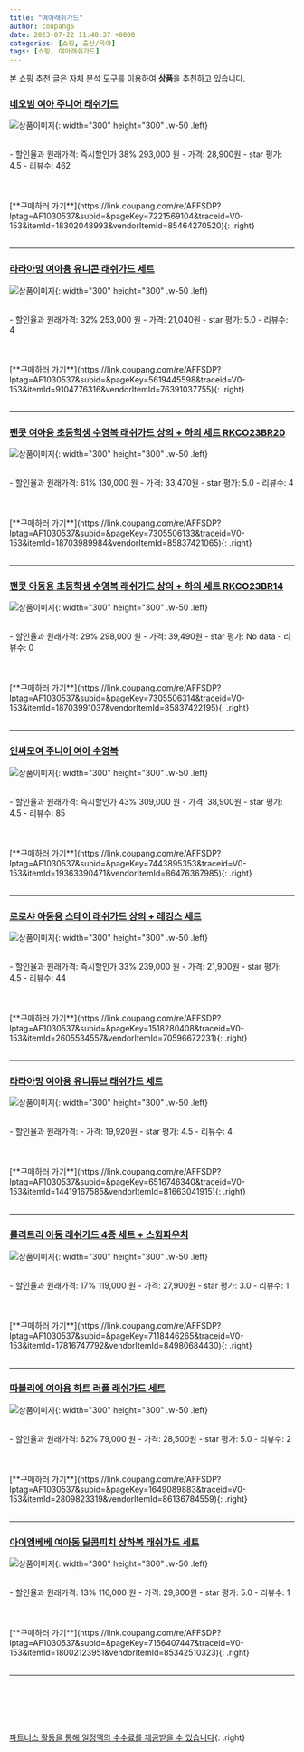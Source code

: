 ```yaml
---
title: "여아래쉬가드"
author: coupang6
date: 2023-07-22 11:40:37 +0800
categories: [쇼핑, 출산/육아]
tags: [쇼핑, 여아래쉬가드]
---
```


본 쇼핑 추천 글은 자체 분석 도구를 이용하여 [**상품**](https://link.coupang.com/a/bao1ui)을 추천하고 있습니다.

### [네오빔 여아 주니어 래쉬가드](https://link.coupang.com/re/AFFSDP?lptag=AF1030537&subid=&pageKey=7221569104&traceid=V0-153&itemId=18302048993&vendorItemId=85464270520)

![상품이미지](https://thumbnail8.coupangcdn.com/thumbnails/remote/230x230ex/image/vendor_inventory/60f6/9fe03da06b7c53d7399f7528a31f505766c8fbe43c0295189f98fb54b09b.jpg){: width="300" height="300" .w-50 .left}


<br>
- 할인율과 원래가격: 즉시할인가 38%  293,000   원
- 가격: 28,900원
- star 평가: 4.5
- 리뷰수: 462
<br>
<br>
<br>
<br>
[**구매하러 가기**](https://link.coupang.com/re/AFFSDP?lptag=AF1030537&subid=&pageKey=7221569104&traceid=V0-153&itemId=18302048993&vendorItemId=85464270520){: .right}
<br>
<br>

---

### [라라아망 여아용 유니콘 래쉬가드 세트](https://link.coupang.com/re/AFFSDP?lptag=AF1030537&subid=&pageKey=5619445598&traceid=V0-153&itemId=9104776316&vendorItemId=76391037755)

![상품이미지](https://thumbnail10.coupangcdn.com/thumbnails/remote/230x230ex/image/retail/images/2433118326673887-9a6ae923-e682-428e-ae69-3f81d84468f8.jpg){: width="300" height="300" .w-50 .left}


<br>
- 할인율과 원래가격: 32%  253,000   원
- 가격: 21,040원
- star 평가: 5.0
- 리뷰수: 4
<br>
<br>
<br>
<br>
[**구매하러 가기**](https://link.coupang.com/re/AFFSDP?lptag=AF1030537&subid=&pageKey=5619445598&traceid=V0-153&itemId=9104776316&vendorItemId=76391037755){: .right}
<br>
<br>

---

### [팬콧 여아용 초등학생 수영복 래쉬가드 상의 + 하의 세트 RKCO23BR20](https://link.coupang.com/re/AFFSDP?lptag=AF1030537&subid=&pageKey=7305506133&traceid=V0-153&itemId=18703989984&vendorItemId=85837421065)

![상품이미지](https://thumbnail6.coupangcdn.com/thumbnails/remote/230x230ex/image/retail/images/2023/05/01/10/0/05da9b5d-d685-43ec-9a1e-a35a2bb7dce0.jpg){: width="300" height="300" .w-50 .left}


<br>
- 할인율과 원래가격: 61%  130,000   원
- 가격: 33,470원
- star 평가: 5.0
- 리뷰수: 4
<br>
<br>
<br>
<br>
[**구매하러 가기**](https://link.coupang.com/re/AFFSDP?lptag=AF1030537&subid=&pageKey=7305506133&traceid=V0-153&itemId=18703989984&vendorItemId=85837421065){: .right}
<br>
<br>

---

### [팬콧 아동용 초등학생 수영복 래쉬가드 상의 + 하의 세트 RKCO23BR14](https://link.coupang.com/re/AFFSDP?lptag=AF1030537&subid=&pageKey=7305506314&traceid=V0-153&itemId=18703991037&vendorItemId=85837422195)

![상품이미지](https://thumbnail10.coupangcdn.com/thumbnails/remote/230x230ex/image/retail/images/2023/05/01/10/2/1ad3cf48-16b8-44c2-b2ef-915fbfa333b6.jpg){: width="300" height="300" .w-50 .left}


<br>
- 할인율과 원래가격: 29%  298,000   원
- 가격: 39,490원
- star 평가: No data
- 리뷰수: 0
<br>
<br>
<br>
<br>
[**구매하러 가기**](https://link.coupang.com/re/AFFSDP?lptag=AF1030537&subid=&pageKey=7305506314&traceid=V0-153&itemId=18703991037&vendorItemId=85837422195){: .right}
<br>
<br>

---

### [인싸모여 주니어 여아 수영복](https://link.coupang.com/re/AFFSDP?lptag=AF1030537&subid=&pageKey=7443895353&traceid=V0-153&itemId=19363390471&vendorItemId=86476367985)

![상품이미지](https://thumbnail7.coupangcdn.com/thumbnails/remote/230x230ex/image/vendor_inventory/59b9/203df0e3339456e79f1bafb524374fed252d80f1ec205785d4ce66c6b22c.jpg){: width="300" height="300" .w-50 .left}


<br>
- 할인율과 원래가격: 즉시할인가 43%  309,000   원
- 가격: 38,900원
- star 평가: 4.5
- 리뷰수: 85
<br>
<br>
<br>
<br>
[**구매하러 가기**](https://link.coupang.com/re/AFFSDP?lptag=AF1030537&subid=&pageKey=7443895353&traceid=V0-153&itemId=19363390471&vendorItemId=86476367985){: .right}
<br>
<br>

---

### [로로샤 아동용 스테이 래쉬가드 상의 + 레깅스 세트](https://link.coupang.com/re/AFFSDP?lptag=AF1030537&subid=&pageKey=1518280408&traceid=V0-153&itemId=2605534557&vendorItemId=70596672231)

![상품이미지](https://thumbnail10.coupangcdn.com/thumbnails/remote/230x230ex/image/retail/images/2105348367151751-b6ea3a6b-5760-4b3b-84d7-9b6ad7cee6e0.png){: width="300" height="300" .w-50 .left}


<br>
- 할인율과 원래가격: 즉시할인가 33%  239,000   원
- 가격: 21,900원
- star 평가: 4.5
- 리뷰수: 44
<br>
<br>
<br>
<br>
[**구매하러 가기**](https://link.coupang.com/re/AFFSDP?lptag=AF1030537&subid=&pageKey=1518280408&traceid=V0-153&itemId=2605534557&vendorItemId=70596672231){: .right}
<br>
<br>

---

### [라라아망 여아용 유니튜브 래쉬가드 세트](https://link.coupang.com/re/AFFSDP?lptag=AF1030537&subid=&pageKey=6516746340&traceid=V0-153&itemId=14419167585&vendorItemId=81663041915)

![상품이미지](https://thumbnail9.coupangcdn.com/thumbnails/remote/230x230ex/image/rs_quotation_api/mh40vk5j/a96e19682395414d8537555fcfe39e0d.jpg){: width="300" height="300" .w-50 .left}


<br>
- 할인율과 원래가격: 
- 가격: 19,920원
- star 평가: 4.5
- 리뷰수: 4
<br>
<br>
<br>
<br>
[**구매하러 가기**](https://link.coupang.com/re/AFFSDP?lptag=AF1030537&subid=&pageKey=6516746340&traceid=V0-153&itemId=14419167585&vendorItemId=81663041915){: .right}
<br>
<br>

---

### [롤리트리 아동 래쉬가드 4종 세트 + 스윔파우치](https://link.coupang.com/re/AFFSDP?lptag=AF1030537&subid=&pageKey=7118446265&traceid=V0-153&itemId=17816747792&vendorItemId=84980684430)

![상품이미지](https://thumbnail10.coupangcdn.com/thumbnails/remote/230x230ex/image/retail/images/4404133450250469-2657fdf5-2503-42eb-9206-b0961eb6abb9.jpg){: width="300" height="300" .w-50 .left}


<br>
- 할인율과 원래가격: 17%  119,000   원
- 가격: 27,900원
- star 평가: 3.0
- 리뷰수: 1
<br>
<br>
<br>
<br>
[**구매하러 가기**](https://link.coupang.com/re/AFFSDP?lptag=AF1030537&subid=&pageKey=7118446265&traceid=V0-153&itemId=17816747792&vendorItemId=84980684430){: .right}
<br>
<br>

---

### [따블리에 여아용 하트 러플 래쉬가드 세트](https://link.coupang.com/re/AFFSDP?lptag=AF1030537&subid=&pageKey=1649089883&traceid=V0-153&itemId=2809823319&vendorItemId=86136784559)

![상품이미지](https://thumbnail8.coupangcdn.com/thumbnails/remote/230x230ex/image/vendor_inventory/acd8/fd6bd5a5b7b40c639ffa1322be543349aed3c268bf9b8b03038f4ee3412b.jpg){: width="300" height="300" .w-50 .left}


<br>
- 할인율과 원래가격: 62%  79,000   원
- 가격: 28,500원
- star 평가: 5.0
- 리뷰수: 2
<br>
<br>
<br>
<br>
[**구매하러 가기**](https://link.coupang.com/re/AFFSDP?lptag=AF1030537&subid=&pageKey=1649089883&traceid=V0-153&itemId=2809823319&vendorItemId=86136784559){: .right}
<br>
<br>

---

### [아이엠베베 여아동 달콤피치 상하복 래쉬가드 세트](https://link.coupang.com/re/AFFSDP?lptag=AF1030537&subid=&pageKey=7156407447&traceid=V0-153&itemId=18002123951&vendorItemId=85342510323)

![상품이미지](https://thumbnail6.coupangcdn.com/thumbnails/remote/230x230ex/image/vendor_inventory/3c3c/e8412c1e00b56d25087c8fddeeaa3b9769e8a030db5af20a70cf4647c018.jpg){: width="300" height="300" .w-50 .left}


<br>
- 할인율과 원래가격: 13%  116,000   원
- 가격: 29,800원
- star 평가: 5.0
- 리뷰수: 1
<br>
<br>
<br>
<br>
[**구매하러 가기**](https://link.coupang.com/re/AFFSDP?lptag=AF1030537&subid=&pageKey=7156407447&traceid=V0-153&itemId=18002123951&vendorItemId=85342510323){: .right}
<br>
<br>

---
<br><br><br><br><br> [파트너스 활동을 통해 일정액의 수수료를 제공받을 수 있습니다](https://link.coupang.com/a/bao1ui){: .right}